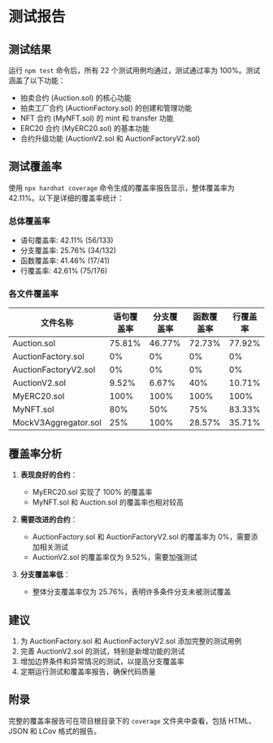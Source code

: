 # 测试报告

## 测试结果

运行 `npm test` 命令后，所有 22 个测试用例均通过，测试通过率为 100%。测试涵盖了以下功能：

- 拍卖合约 (Auction.sol) 的核心功能
- 拍卖工厂合约 (AuctionFactory.sol) 的创建和管理功能
- NFT 合约 (MyNFT.sol) 的 mint 和 transfer 功能
- ERC20 合约 (MyERC20.sol) 的基本功能
- 合约升级功能 (AuctionV2.sol 和 AuctionFactoryV2.sol)

## 测试覆盖率

使用 `npx hardhat coverage` 命令生成的覆盖率报告显示，整体覆盖率为 42.11%。以下是详细的覆盖率统计：

### 总体覆盖率
- 语句覆盖率: 42.11% (56/133)
- 分支覆盖率: 25.76% (34/132)
- 函数覆盖率: 41.46% (17/41)
- 行覆盖率: 42.61% (75/176)

### 各文件覆盖率

| 文件名称               | 语句覆盖率 | 分支覆盖率 | 函数覆盖率 | 行覆盖率 |
|------------------------|------------|------------|------------|----------|
| Auction.sol            | 75.81%     | 46.77%     | 72.73%     | 77.92%   |
| AuctionFactory.sol     | 0%         | 0%         | 0%         | 0%       |
| AuctionFactoryV2.sol   | 0%         | 0%         | 0%         | 0%       |
| AuctionV2.sol          | 9.52%      | 6.67%      | 40%        | 10.71%   |
| MyERC20.sol            | 100%       | 100%       | 100%       | 100%     |
| MyNFT.sol              | 80%        | 50%        | 75%        | 83.33%   |
| MockV3Aggregator.sol   | 25%        | 100%       | 28.57%     | 35.71%   |

## 覆盖率分析

1. **表现良好的合约**：
   - MyERC20.sol 实现了 100% 的覆盖率
   - MyNFT.sol 和 Auction.sol 的覆盖率也相对较高

2. **需要改进的合约**：
   - AuctionFactory.sol 和 AuctionFactoryV2.sol 的覆盖率为 0%，需要添加相关测试
   - AuctionV2.sol 的覆盖率仅为 9.52%，需要加强测试

3. **分支覆盖率低**：
   - 整体分支覆盖率仅为 25.76%，表明许多条件分支未被测试覆盖

## 建议

1. 为 AuctionFactory.sol 和 AuctionFactoryV2.sol 添加完整的测试用例
2. 完善 AuctionV2.sol 的测试，特别是新增功能的测试
3. 增加边界条件和异常情况的测试，以提高分支覆盖率
4. 定期运行测试和覆盖率报告，确保代码质量

## 附录

完整的覆盖率报告可在项目根目录下的 `coverage` 文件夹中查看，包括 HTML、JSON 和 LCov 格式的报告。